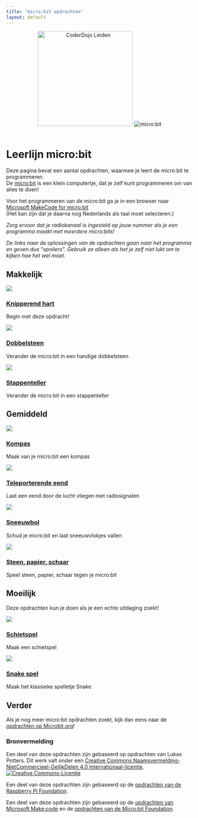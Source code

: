 ```yaml
---
title: "micro:bit opdrachten"
layout: default
---
```


<header>
    <img src="assets/images/coderdojo-leiden-logo.svg" width="256" alt="CoderDojo Leiden" />
    <img src="assets/images/microbit-logo.svg" alt="micro:bit" />
</header>

# Leerlijn micro:bit

Deze pagina bevat een aantal opdrachten, waarmee je leert de micro:bit te programmeren.\
De [micro:bit](https://microbit.org/nl/get-started/what-is-the-microbit/) is een klein computertje, dat je zelf kunt programmeren om van alles te doen!

Voor het programmeren van de micro:bit ga je in een browser naar <a href="https://makecode.microbit.org/#editor" target="_blank">Microsoft MakeCode for micro:bit</a> \
(Het kan zijn dat je daarna nog Nederlands als taal moet selecteren.)

*Zorg ervoor dat je radiokanaal is ingesteld op jouw nummer als je een programma maakt met meerdere micro:bits!*

*De links naar de oplossingen van de opdrachten gaan naar het programma en geven dus "spoilers". Gebruik ze alleen als het je zelf niet lukt om te kijken hoe het wel moet.*

## Makkelijk

<div class="assignment-grid">
    <div id="first-assignment">
        <img src="thumbnails/heart.png" />
        <h3><a href="opdrachten/makkelijk/knipperend-hart.html">Knipperend hart</a></h3>
        <p>Begin met deze opdracht!</p>
    </div>
    <div>
        <img src="thumbnails/dice.png" />
        <h3><a href="opdrachten/makkelijk/dobbelsteen.html">Dobbelsteen</a></h3>
        <p>Verander de micro:bit in een handige dobbelsteen</p>
    </div>
    <div>
        <img src="thumbnails/stepcounter.png" />
        <h3><a href="opdrachten/makkelijk/stappenteller.html">Stappenteller</a></h3>
        <p>Verander de micro:bit in een stappenteller</p>
    </div>
</div>

## Gemiddeld

<div class="assignment-grid">
    <div>
        <img src="thumbnails/compass.png" />
        <h3><a href="opdrachten/gemiddeld/kompas.html">Kompas</a></h3>
        <p>Maak van je micro:bit een kompas</p>
    </div>
    <div>
        <img src="thumbnails/duck.png" />
        <h3><a href="opdrachten/gemiddeld/teleporterende-eend.html">Teleporterende eend</a></h3>
        <p>Laat een eend door de lucht vliegen met radiosignalen</p>
    </div>
    <div>
        <img src="thumbnails/snowglobe.png" />
        <h3><a href="opdrachten/gemiddeld/sneeuwbol.html">Sneeuwbol</a></h3>
        <p>Schud je micro:bit en laat sneeuwvlokjes vallen</p>
    </div>
    <div>
        <img src="thumbnails/rock-paper-scissors.png" />
        <h3><a href="opdrachten/gemiddeld/steen-papier-schaar.html">Steen, papier, schaar</a></h3>
        <p>Speel steen, papier, schaar tegen je micro:bit</p>
    </div>
</div>

## Moeilijk

Deze opdrachten kun je doen als je een echte uitdaging zoekt!

<div class="assignment-grid">
    <div>
        <img src="thumbnails/shooter.png" />
        <h3><a href="opdrachten/moeilijk/schietspel.html">Schietspel</a></h3>
        <p>Maak een schietspel</p>
    </div>
    <div>
        <img src="thumbnails/snake.png" />
        <h3><a href="opdrachten/moeilijk/snake.html">Snake spel</a></h3>
        <p>Maak het klassieke spelletje Snake</p>
    </div>
</div>

## Verder

Als je nog meer micro:bit opdrachten zoekt, kijk dan eens naar de 
[opdrachten op Microbit.org](https://microbit.org/nl/projects/make-it-code-it/)!

### Bronvermelding

Een deel van deze opdrachten zijn gebaseerd op opdrachten van Lukas Potters.
Dit werk valt onder een <a rel="license" href="http://creativecommons.org/licenses/by-nc-sa/4.0/deed.nl">Creative Commons Naamsvermelding-NietCommercieel-GelijkDelen 4.0 Internationaal-licentie</a>.\
<a rel="license" href="http://creativecommons.org/licenses/by-nc-sa/4.0/"><img alt="Creative Commons-Licentie" style="border-width:0" src="https://i.creativecommons.org/l/by-nc-sa/4.0/88x31.png" /></a>

Een deel van deze opdrachten zijn gebaseerd op de [opdrachten van de Raspberry Pi Foundation](https://projects.raspberrypi.org/nl-NL/pathways/microbit-intro).

Een deel van deze opdrachten zijn gebaseerd op de [opdrachten van Microsoft Make:code](https://makecode.microbit.org/projects) en de [opdrachten van de Micro:bit Foundation](https://microbit.org/projects/make-it-code-it/).
